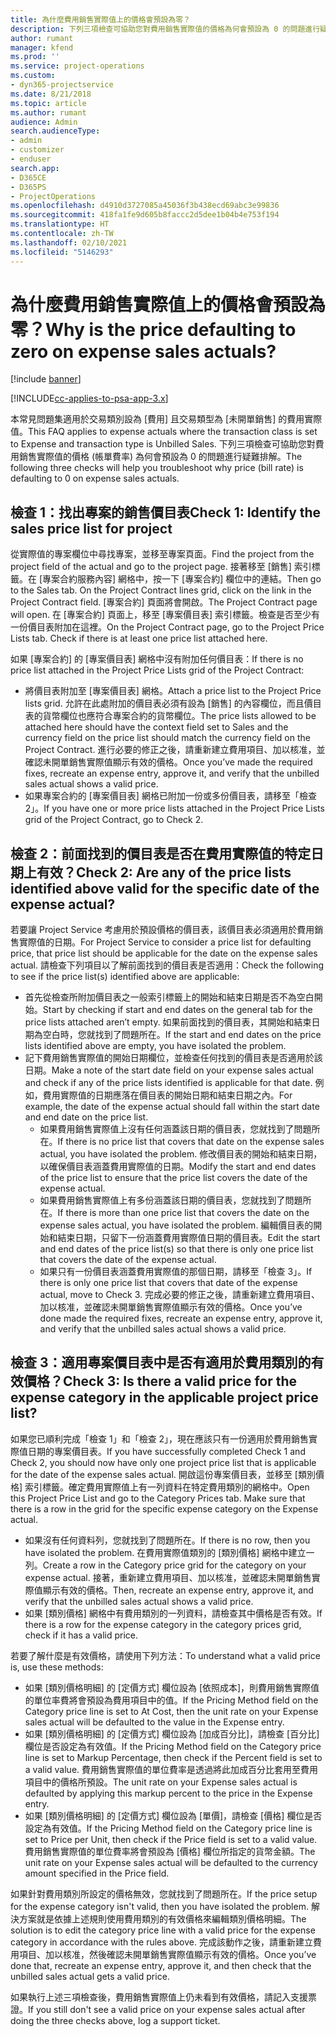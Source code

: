```yaml
---
title: 為什麼費用銷售實際值上的價格會預設為零？
description: 下列三項檢查可協助您對費用銷售實際值的價格為何會預設為 0 的問題進行疑難排解。
author: rumant
manager: kfend
ms.prod: ''
ms.service: project-operations
ms.custom:
- dyn365-projectservice
ms.date: 8/21/2018
ms.topic: article
ms.author: rumant
audience: Admin
search.audienceType:
- admin
- customizer
- enduser
search.app:
- D365CE
- D365PS
- ProjectOperations
ms.openlocfilehash: d4910d3727085a45036f3b438ecd69abc3e99836
ms.sourcegitcommit: 418fa1fe9d605b8faccc2d5dee1b04b4e753f194
ms.translationtype: HT
ms.contentlocale: zh-TW
ms.lasthandoff: 02/10/2021
ms.locfileid: "5146293"
---
```

# <a name="why-is-the-price-defaulting-to-zero-on-expense-sales-actuals"></a><span data-ttu-id="4a9b0-103">為什麼費用銷售實際值上的價格會預設為零？</span><span class="sxs-lookup"><span data-stu-id="4a9b0-103">Why is the price defaulting to zero on expense sales actuals?</span></span>

[!include [banner](../includes/psa-now-project-operations.md)]

[!INCLUDE[cc-applies-to-psa-app-3.x](../includes/cc-applies-to-psa-app-3x.md)]

<span data-ttu-id="4a9b0-104">本常見問題集適用於交易類別設為 [費用] 且交易類型為 [未開單銷售] 的費用實際值。</span><span class="sxs-lookup"><span data-stu-id="4a9b0-104">This FAQ applies to expense actuals where the transaction class is set to Expense and transaction type is Unbilled Sales.</span></span> <span data-ttu-id="4a9b0-105">下列三項檢查可協助您對費用銷售實際值的價格 (帳單費率) 為何會預設為 0 的問題進行疑難排解。</span><span class="sxs-lookup"><span data-stu-id="4a9b0-105">The following three checks will help you troubleshoot why price (bill rate) is defaulting to 0 on expense sales actuals.</span></span>

## <a name="check-1-identify-the-sales-price-list-for-project"></a><span data-ttu-id="4a9b0-106">檢查 1：找出專案的銷售價目表</span><span class="sxs-lookup"><span data-stu-id="4a9b0-106">Check 1: Identify the sales price list for project</span></span>

<span data-ttu-id="4a9b0-107">從實際值的專案欄位中尋找專案，並移至專案頁面。</span><span class="sxs-lookup"><span data-stu-id="4a9b0-107">Find the project from the project field of the actual and go to the project page.</span></span> <span data-ttu-id="4a9b0-108">接著移至 [銷售] 索引標籤。在 [專案合約服務內容] 網格中，按一下 [專案合約] 欄位中的連結。</span><span class="sxs-lookup"><span data-stu-id="4a9b0-108">Then go to the Sales tab. On the Project Contract lines grid, click on the link in the Project Contract field.</span></span> <span data-ttu-id="4a9b0-109">[專案合約] 頁面將會開啟。</span><span class="sxs-lookup"><span data-stu-id="4a9b0-109">The Project Contract page will open.</span></span> <span data-ttu-id="4a9b0-110">在 [專案合約] 頁面上，移至 [專案價目表] 索引標籤。檢查是否至少有一份價目表附加在這裡。</span><span class="sxs-lookup"><span data-stu-id="4a9b0-110">On the Project Contract page, go to the Project Price Lists tab. Check if there is at least one price list attached here.</span></span>

<span data-ttu-id="4a9b0-111">如果 [專案合約] 的 [專案價目表] 網格中沒有附加任何價目表：</span><span class="sxs-lookup"><span data-stu-id="4a9b0-111">If there is no price list attached in the Project Price Lists grid of the Project Contract:</span></span>

- <span data-ttu-id="4a9b0-112">將價目表附加至 [專案價目表] 網格。</span><span class="sxs-lookup"><span data-stu-id="4a9b0-112">Attach a price list to the Project Price lists grid.</span></span> <span data-ttu-id="4a9b0-113">允許在此處附加的價目表必須有設為 [銷售] 的內容欄位，而且價目表的貨幣欄位也應符合專案合約的貨幣欄位。</span><span class="sxs-lookup"><span data-stu-id="4a9b0-113">The price lists allowed to be attached here should have the context field set to Sales and the currency field on the price list should match the currency field on the Project Contract.</span></span> <span data-ttu-id="4a9b0-114">進行必要的修正之後，請重新建立費用項目、加以核准，並確認未開單銷售實際值顯示有效的價格。</span><span class="sxs-lookup"><span data-stu-id="4a9b0-114">Once you’ve made the required fixes, recreate an expense entry, approve it, and verify that the unbilled sales actual shows a valid price.</span></span>
- <span data-ttu-id="4a9b0-115">如果專案合約的 [專案價目表] 網格已附加一份或多份價目表，請移至「檢查 2」。</span><span class="sxs-lookup"><span data-stu-id="4a9b0-115">If you have one or more price lists attached in the Project Price Lists grid of the Project Contract, go to Check 2.</span></span>

## <a name="check-2-are-any-of-the-price-lists-identified-above-valid-for-the-specific-date-of-the-expense-actual"></a><span data-ttu-id="4a9b0-116">檢查 2：前面找到的價目表是否在費用實際值的特定日期上有效？</span><span class="sxs-lookup"><span data-stu-id="4a9b0-116">Check 2: Are any of the price lists identified above valid for the specific date of the expense actual?</span></span>

<span data-ttu-id="4a9b0-117">若要讓 Project Service 考慮用於預設價格的價目表，該價目表必須適用於費用銷售實際值的日期。</span><span class="sxs-lookup"><span data-stu-id="4a9b0-117">For Project Service to consider a price list for defaulting price, that price list should be applicable for the date on the expense sales actual.</span></span> <span data-ttu-id="4a9b0-118">請檢查下列項目以了解前面找到的價目表是否適用：</span><span class="sxs-lookup"><span data-stu-id="4a9b0-118">Check the following to see if the price list(s) identified above are applicable:</span></span>

- <span data-ttu-id="4a9b0-119">首先從檢查所附加價目表之一般索引標籤上的開始和結束日期是否不為空白開始。</span><span class="sxs-lookup"><span data-stu-id="4a9b0-119">Start by checking if start and end dates on the general tab for the price lists attached aren’t empty.</span></span> <span data-ttu-id="4a9b0-120">如果前面找到的價目表，其開始和結束日期為空白時，您就找到了問題所在。</span><span class="sxs-lookup"><span data-stu-id="4a9b0-120">If the start and end dates on the price lists identified above are empty, you have isolated the problem.</span></span> 
- <span data-ttu-id="4a9b0-121">記下費用銷售實際值的開始日期欄位，並檢查任何找到的價目表是否適用於該日期。</span><span class="sxs-lookup"><span data-stu-id="4a9b0-121">Make a note of the start date field on your expense sales actual and check if any of the price lists identified is applicable for that date.</span></span> <span data-ttu-id="4a9b0-122">例如，費用實際值的日期應落在價目表的開始日期和結束日期之內。</span><span class="sxs-lookup"><span data-stu-id="4a9b0-122">For example, the date of the expense actual should fall within the start date and end date on the price list.</span></span> 
    - <span data-ttu-id="4a9b0-123">如果費用銷售實際值上沒有任何涵蓋該日期的價目表，您就找到了問題所在。</span><span class="sxs-lookup"><span data-stu-id="4a9b0-123">If there is no price list that covers that date on the expense sales actual, you have isolated the problem.</span></span> <span data-ttu-id="4a9b0-124">修改價目表的開始和結束日期，以確保價目表涵蓋費用實際值的日期。</span><span class="sxs-lookup"><span data-stu-id="4a9b0-124">Modify the start and end dates of the price list to ensure that the price list covers the date of the expense actual.</span></span> 
    - <span data-ttu-id="4a9b0-125">如果費用銷售實際值上有多份涵蓋該日期的價目表，您就找到了問題所在。</span><span class="sxs-lookup"><span data-stu-id="4a9b0-125">If there is more than one price list that covers the date on the expense sales actual, you have isolated the problem.</span></span> <span data-ttu-id="4a9b0-126">編輯價目表的開始和結束日期，只留下一份涵蓋費用實際值日期的價目表。</span><span class="sxs-lookup"><span data-stu-id="4a9b0-126">Edit the start and end dates of the price list(s) so that there is only one price list that covers the date of the expense actual.</span></span> 
    - <span data-ttu-id="4a9b0-127">如果只有一份價目表涵蓋費用實際值的那個日期，請移至「檢查 3」。</span><span class="sxs-lookup"><span data-stu-id="4a9b0-127">If there is only one price list that covers that date of the expense actual, move to Check 3.</span></span>
<span data-ttu-id="4a9b0-128">完成必要的修正之後，請重新建立費用項目、加以核准，並確認未開單銷售實際值顯示有效的價格。</span><span class="sxs-lookup"><span data-stu-id="4a9b0-128">Once you’ve done made the required fixes, recreate an expense entry, approve it, and verify that the unbilled sales actual shows a valid price.</span></span>

## <a name="check-3-is-there-a-valid-price-for-the-expense-category-in-the-applicable-project-price-list"></a><span data-ttu-id="4a9b0-129">檢查 3：適用專案價目表中是否有適用於費用類別的有效價格？</span><span class="sxs-lookup"><span data-stu-id="4a9b0-129">Check 3: Is there a valid price for the expense category in the applicable project price list?</span></span> 

<span data-ttu-id="4a9b0-130">如果您已順利完成「檢查 1」和「檢查 2」，現在應該只有一份適用於費用銷售實際值日期的專案價目表。</span><span class="sxs-lookup"><span data-stu-id="4a9b0-130">If you have successfully completed Check 1 and Check 2, you should now have only one project price list that is applicable for the date of the expense sales actual.</span></span> <span data-ttu-id="4a9b0-131">開啟這份專案價目表，並移至 [類別價格] 索引標籤。確定費用實際值上有一列資料在特定費用類別的網格中。</span><span class="sxs-lookup"><span data-stu-id="4a9b0-131">Open this Project Price List and go to the Category Prices tab. Make sure that there is a row in the grid for the specific expense category on the Expense actual.</span></span>
 
- <span data-ttu-id="4a9b0-132">如果沒有任何資料列，您就找到了問題所在。</span><span class="sxs-lookup"><span data-stu-id="4a9b0-132">If there is no row, then you have isolated the problem.</span></span> <span data-ttu-id="4a9b0-133">在費用實際值類別的 [類別價格] 網格中建立一列。</span><span class="sxs-lookup"><span data-stu-id="4a9b0-133">Create a row in the Category price grid for the category on your expense actual.</span></span> <span data-ttu-id="4a9b0-134">接著，重新建立費用項目、加以核准，並確認未開單銷售實際值顯示有效的價格。</span><span class="sxs-lookup"><span data-stu-id="4a9b0-134">Then, recreate an expense entry, approve it, and verify that the unbilled sales actual shows a valid price.</span></span> 
- <span data-ttu-id="4a9b0-135">如果 [類別價格] 網格中有費用類別的一列資料，請檢查其中價格是否有效。</span><span class="sxs-lookup"><span data-stu-id="4a9b0-135">If there is a row for the expense category in the category prices grid, check if it has a valid price.</span></span>

<span data-ttu-id="4a9b0-136">若要了解什麼是有效價格，請使用下列方法：</span><span class="sxs-lookup"><span data-stu-id="4a9b0-136">To understand what a valid price is, use these methods:</span></span>

- <span data-ttu-id="4a9b0-137">如果 [類別價格明細] 的 [定價方式] 欄位設為 [依照成本]，則費用銷售實際值的單位率費將會預設為費用項目中的值。</span><span class="sxs-lookup"><span data-stu-id="4a9b0-137">If the Pricing Method field on the Category price line is set to At Cost, then the unit rate on your Expense sales actual will be defaulted to the value in the Expense entry.</span></span>
- <span data-ttu-id="4a9b0-138">如果 [類別價格明細] 的 [定價方式] 欄位設為 [加成百分比]，請檢查 [百分比] 欄位是否設定為有效值。</span><span class="sxs-lookup"><span data-stu-id="4a9b0-138">If the Pricing Method field on the Category price line is set to Markup Percentage, then check if the Percent field is set to a valid value.</span></span> <span data-ttu-id="4a9b0-139">費用銷售實際值的單位費率是透過將此加成百分比套用至費用項目中的價格所預設。</span><span class="sxs-lookup"><span data-stu-id="4a9b0-139">The unit rate on your Expense sales actual is defaulted by applying this markup percent to the price in the Expense entry.</span></span>
- <span data-ttu-id="4a9b0-140">如果 [類別價格明細] 的 [定價方式] 欄位設為 [單價]，請檢查 [價格] 欄位是否設定為有效值。</span><span class="sxs-lookup"><span data-stu-id="4a9b0-140">If the Pricing Method field on the Category price line is set to Price per Unit, then check if the Price field is set to a valid value.</span></span> <span data-ttu-id="4a9b0-141">費用銷售實際值的單位費率將會預設為 [價格] 欄位所指定的貨幣金額。</span><span class="sxs-lookup"><span data-stu-id="4a9b0-141">The unit rate on your Expense sales actual will be defaulted to the currency amount specified in the Price field.</span></span>

<span data-ttu-id="4a9b0-142">如果針對費用類別所設定的價格無效，您就找到了問題所在。</span><span class="sxs-lookup"><span data-stu-id="4a9b0-142">If the price setup for the expense category isn't valid, then you have isolated the problem.</span></span> <span data-ttu-id="4a9b0-143">解決方案就是依據上述規則使用費用類別的有效價格來編輯類別價格明細。</span><span class="sxs-lookup"><span data-stu-id="4a9b0-143">The solution is to edit the category price line with a valid price for the expense category in accordance with the rules above.</span></span> <span data-ttu-id="4a9b0-144">完成該動作之後，請重新建立費用項目、加以核准，然後確認未開單銷售實際值顯示有效的價格。</span><span class="sxs-lookup"><span data-stu-id="4a9b0-144">Once you’ve done that, recreate an expense entry, approve it, and then check that the unbilled sales actual gets a valid price.</span></span>

<span data-ttu-id="4a9b0-145">如果執行上述三項檢查後，費用銷售實際值上仍未看到有效價格，請記入支援票證。</span><span class="sxs-lookup"><span data-stu-id="4a9b0-145">If you still don't see a valid price on your expense sales actual after doing the three checks above, log a support ticket.</span></span>


